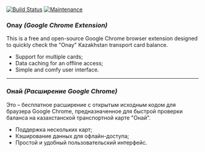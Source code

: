 [![Build Status](https://travis-ci.org/kefir500/onay.svg?branch=master)](https://travis-ci.org/kefir500/onay)
[![Maintenance](https://img.shields.io/maintenance/no/2018.svg)]()

### Onay *(Google Chrome Extension)*

This is a free and open-source Google Chrome browser extension designed to quickly check the "Onay" Kazakhstan transport card balance.

- Support for multiple cards;
- Data caching for an offline access;
- Simple and comfy user interface.

---

### Онай *(Расширение Google Chrome)*

Это – бесплатное расширение с открытым исходным кодом для браузера Google Chrome, предназначенное для быстрой проверки баланса на казахстанской транспортной карте "Онай".

- Поддержка нескольких карт;
- Кэширование данных для офлайн-доступа;
- Простой и удобный пользовательский интерфейс.
